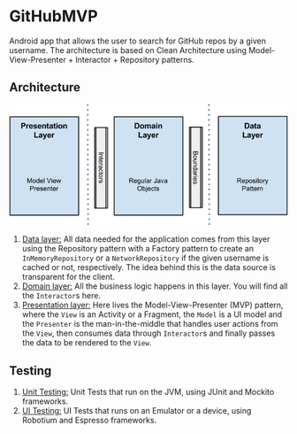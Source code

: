 # GitHubMVP
Android app that allows the user to search for GitHub repos by a given username. The architecture is based on Clean Architecture using Model-View-Presenter + Interactor + Repository patterns.

## Architecture 
![App architecture](/images/architecture_android.png)

1. [Data layer:](https://github.com/AnDevCba/GitHubMVP/tree/master/app/src/main/java/com/andevcba/githubmvp/data) All data needed for the application comes from this layer using the Repository pattern with a Factory pattern to create an `InMemoryRepository` or a `NetworkRepository` if the given username is cached or not, respectively. The idea behind this is the data source is transparent for the client.
2. [Domain layer:](https://github.com/AnDevCba/GitHubMVP/tree/master/app/src/main/java/com/andevcba/githubmvp/domain/interactor) All the business logic happens in this layer. You will find all the `Interactor`s here.
3. [Presentation layer:](https://github.com/AnDevCba/GitHubMVP/tree/master/app/src/main/java/com/andevcba/githubmvp/presentation) Here lives the Model-View-Presenter (MVP) pattern, where the `View` is an Activity or a Fragment, the `Model` is a UI model and the `Presenter` is the man-in-the-middle that handles user actions from the `View`, then consumes data through `Interactor`s and finally passes the data to be rendered to the `View`.

## Testing
1. [Unit Testing:](https://github.com/AnDevCba/GitHubMVP/tree/master/app/src/test/java/com/andevcba/githubmvp) Unit Tests that run on the JVM, using JUnit and Mockito frameworks.
2. [UI Testing:](https://github.com/AnDevCba/GitHubMVP/tree/master/app/src/androidTest/java/com/andevcba/githubmvp/presentation) UI Tests that runs on an Emulator or a device, using Robotium and Espresso frameworks.
